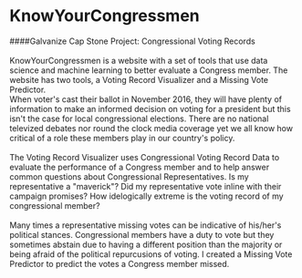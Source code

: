 # KnowYourCongressmen 
####Galvanize Cap Stone Project: Congressional Voting Records <br /><br />
KnowYourCongressmen is a website with a set of tools that use data science and machine learning to better evaluate a Congress member. The website has two tools, a Voting Record Visualizer and a Missing Vote Predictor. <br /> 
When voter's cast their ballot in November 2016, they will have plenty of information to make an informed decision on voting for a president but this isn't the case for local congressional elections. There are no national televized debates nor round the clock media coverage yet we all know how critical of a role these members play in our country's policy. <br /> </br>
The Voting Record Visualizer uses Congressional Voting Record Data to evaluate the performance of a Congress member and to help answer common questions about Congressional Representatives. Is my representative a "maverick"? Did my representative vote inline with their campaign promises? How idelogically extreme is the voting record of my congressional member? <br /> </br>
Many times a representative missing votes can be indicative of his/her's political stances. Congressional members have a duty to vote but they sometimes abstain due to having a different position than the majority or being afraid of the political repurcusions of voting. I created a Missing Vote Predictor to predict the votes a Congress member missed. 
